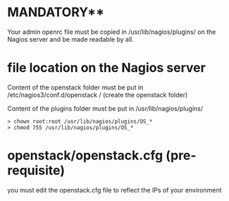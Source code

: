 # MANDATORY**
Your admin openrc file must be copied in /usr/lib/nagios/plugins/ on the Nagios server and be made readable by all.

# file location on the Nagios server
Content of the openstack folder must be put in /etc/nagios3/conf.d/openstack /           (create the openstack folder)

Content of the plugins folder must be put in /usr/lib/nagios/plugins/
```
> chown root:root /usr/lib/nagios/plugins/OS_*
> chmod 755 /usr/lib/nagios/plugins/OS_*
```

# openstack/openstack.cfg (pre-requisite)
you must edit the openstack.cfg file to reflect the IPs of your environment
